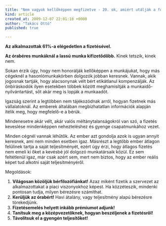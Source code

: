 ```yaml
---
title: "Nem vagyok kellőképpen megfizetve - 20. ok, amiért utálják a főnököt"
kind: article
created_at: 2009-12-07 22:01:18 +0000
author: "Takács Ottó"
published: true

---
```

__Az alkalmazottak 61%-a elégedetlen a fizetésével.__

__Az órabéres munkáknál a lassú munka kifizetődőbb.__ Kinek tetszik, kinek nem.

Sokan érzik úgy, hogy nem honorálják kellőképpen a munkájukat, hogy más cégeknél a hasonlómunkakörben dolgozók jobban keresnek. Vannak, akik jogosnak tartják, hogy alacsonynak vélt bért etikátlanul kompenzálják. Az önbíráskodók ilyen esetekben többek között meghamisítják a munkaidő-nyilvántartást, sőt akár meg is lopják a munkaadót.

Igazság szerint a legtöbben nem tájékozódnak arról, hogyan fizetnek más vállalatoknál. Az emberek általában megbízhatatlan információk alapján ítélik meg, hogy megfelelő-e a bérük.

Mindenesetre akár vélt, akár valós méltánytalanságokról van szó, a fizetés keveslése mindenképpen nehezteléshez és gyenge csapatmunkához vezet.

Minden cégnél vannak léhűtők. Az ember azt gondolja azok is ugyan annyit keresnek, ami nem minden esetben igaz. Másrészt a legtöbb ember átlagon felülinek tartja a saját teljesítményét, ezért úgy érzi, hogy átlagos fizetés nem emeli ki őket a kevésbé jól dolgozó munkatársaik közül. Ez sem feltétlenül igaz, már csak azért sem, mert nem biztos, hogy az ember reális képet tud alkotni saját teljesítményéről.

Megoldások:

1. __Világosan közöljük bérfilozófiánkat!__ Azaz miként fizetik a szervezet az alkalmazottakat a piaci viszonyokhoz képest. Ha közzéteszik, mindenki pontosan tudja, milyen bérezésre számíthat.
2. __Kerüljük az órabért!__ Havi átalány, vagy teljesítmény alapú bérezésre törekedjünk.
3. __Fizetésemelés helyett inkább prémiumot adjunk!__
4. __Tanítsuk meg a középvezetőknek, hogyan beszéljenek a fizetésről!__
5. __Távolítsuk el a gyengén teljesítőket!__

<div class='old-comments'></div>